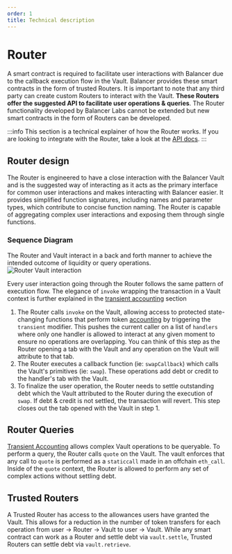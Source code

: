 ```yaml
---
order: 1
title: Technical description
---
```


# Router
A smart contract is required to facilitate user interactions with Balancer due to the callback execution flow in the Vault. Balancer provides these smart contracts in the form of trusted Routers. It is important to note that any third party can create custom Routers to interact with the Vault. **These Routers offer the suggested API to facilitate user operations & queries**. The Router functionality developed by Balancer Labs cannot be extended but new smart contracts in the form of Routers can be developed.

:::info
This section is a technical explainer of how the Router works. If you are looking to integrate with the Router, take a look at the [API docs](./overview.md).
:::

## Router design

The Router is engineered to have a close interaction with the Balancer Vault and is the suggested way of interacting as it acts as the primary interface for common user interactions and makes interacting with Balancer easier. It provides simplified function signatures, including names and parameter types, which contribute to concise function naming. The Router is capable of aggregating complex user interactions and exposing them through single functions.

### Sequence Diagram
The Router and Vault interact in a back and forth manner to achieve the intended outcome of liquidity or query operations.
![Router Vault interaction](/images/router-vault.png)

Every user interaction going through the Router follows the same pattern of execution flow. The elegance of `invoke` wrapping the transaction in a Vault context is further explained in the [transient accounting](/concepts/vault/transient.md) section

1. The Router calls `invoke` on the Vault, allowing access to protected state-changing functions that perform token [accounting](/concepts/vault/transient.md) by triggering the `transient` modifier. This pushes the current caller on a list of `handlers` where only one handler is allowed to interact at any given moment to ensure no operations are overlapping. You can think of this step as the Router opening a tab with the Vault and any operation on the Vault will attribute to that tab.
2. The Router executes a callback function (ie: `swapCallback`) which calls the Vault's primitives (ie: `swap`). These operations add debt or credit to the handler's tab with the Vault. 
3. To finalize the user operation, the Router needs to settle outstanding debt which the Vault attributed to the Router during the execution of `swap`. If debt & credit is not settled, the transaction will revert. This step closes out the tab opened with the Vault in step 1.

## Router Queries

[Transient Accounting]() allows complex Vault operations to be queryable. To perform a query, the Router calls `quote` on the Vault.
The vault enforces that any call to `quote` is performed as a `staticcall` made in an offchain `eth_call`. Inside of the `quote` context,
the Router is allowed to perform any set of complex actions without settling debt.


## Trusted Routers

A Trusted Router has access to the allowances users have granted the Vault. This allows for a reduction in the number of token transfers for each operation from user -> Router -> Vault to user -> Vault. While any smart contract can work as a Router and settle debt via `vault.settle`, Trusted Routers can settle debt via `vault.retrieve`.